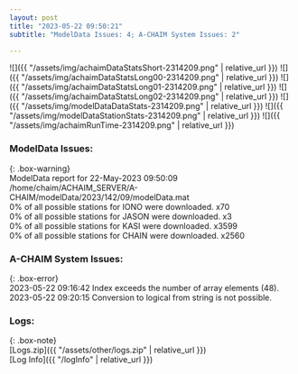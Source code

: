 ```yaml
---
layout: post
title: "2023-05-22 09:50:21"
subtitle: "ModelData Issues: 4; A-CHAIM System Issues: 2"

---
```


![]({{ "/assets/img/achaimDataStatsShort-2314209.png" | relative_url }})
![]({{ "/assets/img/achaimDataStatsLong00-2314209.png" | relative_url }})
![]({{ "/assets/img/achaimDataStatsLong01-2314209.png" | relative_url }})
![]({{ "/assets/img/achaimDataStatsLong02-2314209.png" | relative_url }})
![]({{ "/assets/img/modelDataDataStats-2314209.png" | relative_url }})
![]({{ "/assets/img/modelDataStationStats-2314209.png" | relative_url }})
![]({{ "/assets/img/achaimRunTime-2314209.png" | relative_url }})


### ModelData Issues:  
  
{: .box-warning}  
 ModelData report for 22-May-2023 09:50:09   
 /home/chaim/ACHAIM_SERVER/A-CHAIM/modelData/2023/142/09/modelData.mat   
 0% of all possible stations for IONO were downloaded. x70   
 0% of all possible stations for JASON were downloaded. x3   
 0% of all possible stations for KASI were downloaded. x3599   
 0% of all possible stations for CHAIN were downloaded. x2560   
  
### A-CHAIM System Issues:  
  
{: .box-error}  
2023-05-22 09:16:42 Index exceeds the number of array elements (48).  
2023-05-22 09:20:15 Conversion to logical from string is not possible.  

### Logs:  
  
{: .box-note}  
[Logs.zip]({{ "/assets/other/logs.zip" | relative_url }})  
[Log Info]({{ "/logInfo" | relative_url }})  
